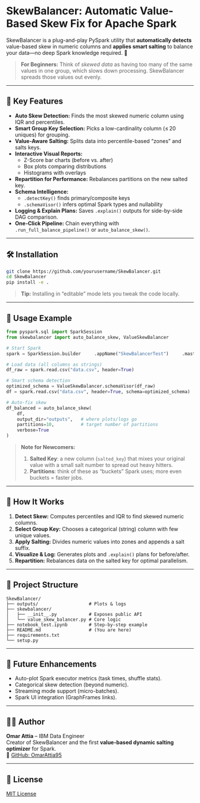 # SkewBalancer: Automatic Value-Based Skew Fix for Apache Spark

SkewBalancer is a plug-and-play PySpark utility that **automatically detects** value-based skew in numeric columns and **applies smart salting** to balance your data—no deep Spark knowledge required. 🚀

> **For Beginners:** Think of *skewed data* as having too many of the same values in one group, which slows down processing. SkewBalancer spreads those values out evenly.

---

## 🚀 Key Features

- **Auto Skew Detection:** Finds the most skewed numeric column using IQR and percentiles.
- **Smart Group Key Selection:** Picks a low-cardinality column (≤ 20 uniques) for grouping.
- **Value-Aware Salting:** Splits data into percentile-based “zones” and salts keys.
- **Interactive Visual Reports:**  
  - Z-Score bar charts (before vs. after)  
  - Box plots comparing distributions  
  - Histograms with overlays  
- **Repartition for Performance:** Rebalances partitions on the new salted key.
- **Schema Intelligence:**  
  - `.detectKey()` finds primary/composite keys  
  - `.schemaVisor()` infers optimal Spark types and nullability
- **Logging & Explain Plans:** Saves `.explain()` outputs for side-by-side DAG comparison.
- **One-Click Pipeline:** Chain everything with `.run_full_balance_pipeline()` or `auto_balance_skew()`.

---

## 🛠️ Installation

```bash
git clone https://github.com/yourusername/SkewBalancer.git
cd SkewBalancer
pip install -e .
```

> **Tip:** Installing in “editable” mode lets you tweak the code locally.

---

## 📘 Usage Example

```python
from pyspark.sql import SparkSession
from skewbalancer import auto_balance_skew, ValueSkewBalancer

# Start Spark
spark = SparkSession.builder     .appName("SkewBalancerTest")     .master("local[*]")     .getOrCreate()

# Load data (all columns as strings)
df_raw = spark.read.csv("data.csv", header=True)

# Smart schema detection
optimized_schema = ValueSkewBalancer.schemaVisor(df_raw)
df = spark.read.csv("data.csv", header=True, schema=optimized_schema)

# Auto-fix skew
df_balanced = auto_balance_skew(
    df,
    output_dir="outputs",   # where plots/logs go
    partitions=10,          # target number of partitions
    verbose=True
)
```

> **Note for Newcomers:**  
> 1. **Salted Key**: a new column (`salted_key`) that mixes your original value with a small salt number to spread out heavy hitters.  
> 2. **Partitions**: think of these as “buckets” Spark uses; more even buckets = faster jobs.

---

## 🧠 How It Works

1. **Detect Skew:** Computes percentiles and IQR to find skewed numeric columns.  
2. **Select Group Key:** Chooses a categorical (string) column with few unique values.  
3. **Apply Salting:** Divides numeric values into zones and appends a salt suffix.  
4. **Visualize & Log:** Generates plots and `.explain()` plans for before/after.  
5. **Repartition:** Rebalances data on the salted key for optimal parallelism.

---

## 📂 Project Structure

```
SkewBalancer/
├── outputs/                   # Plots & logs
├── skewbalancer/
│   ├── __init__.py            # Exposes public API
│   └── value_skew_balancer.py # Core logic
├── notebook_test.ipynb        # Step-by-step example
├── README.md                  # (You are here)
├── requirements.txt
└── setup.py
```

---

## 🔮 Future Enhancements

- Auto-plot Spark executor metrics (task times, shuffle stats).  
- Categorical skew detection (beyond numeric).  
- Streaming mode support (micro-batches).  
- Spark UI integration (GraphFrames links).

---

## 👨‍💻 Author

**Omar Attia** – IBM Data Engineer  
Creator of SkewBalancer and the first **value-based dynamic salting optimizer** for Spark.  
🔗 [GitHub: OmarAttia95](https://github.com/OmarAttia95)

---

## 🪪 License

[MIT License](LICENSE)
